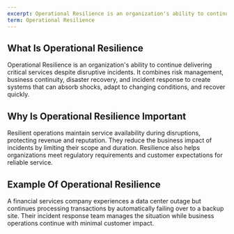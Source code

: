 ```yaml
---
excerpt: Operational Resilience is an organization's ability to continue delivering critical services despite disruptive incidents.
term: Operational Resilience
---
```

## What Is Operational Resilience

Operational Resilience is an organization's ability to continue delivering critical services despite disruptive incidents. It combines risk management, business continuity, disaster recovery, and incident response to create systems that can absorb shocks, adapt to changing conditions, and recover quickly.

## Why Is Operational Resilience Important

Resilient operations maintain service availability during disruptions, protecting revenue and reputation. They reduce the business impact of incidents by limiting their scope and duration. Resilience also helps organizations meet regulatory requirements and customer expectations for reliable service.

## Example Of Operational Resilience

A financial services company experiences a data center outage but continues processing transactions by automatically failing over to a backup site. Their incident response team manages the situation while business operations continue with minimal customer impact.